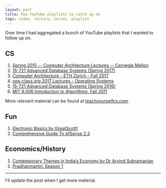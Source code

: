 ```yaml
---
layout: post
title: Few YouTube playlists to catch up on
tags: video, lecture, series, playlist
---
```


Over time I had aggregated a bunch of YouTube playlists that I wanted to follow up on.

## CS

1. [Spring 2015 -- Computer Architecture Lectures -- Carnegie Mellon](https://www.youtube.com/playlist?list=PL5PHm2jkkXmi5CxxI7b3JCL1TWybTDtKq)
2. [15-721 Advanced Database Systems (Spring 2017)](https://www.youtube.com/playlist?list=PLSE8ODhjZXjYgTIlqf4Dy9KQpQ7kn1Tl0)
3. [Computer Architecture - ETH Zürich - Fall 2017](https://www.youtube.com/playlist?list=PL5Q2soXY2Zi9OhoVQBXYFIZywZXCPl4M_)
4. [ops-class.org 2017 Lectures - Operating Systems](https://www.youtube.com/playlist?list=PLE6LEE8y2Jp_z8pkiuvHo7Vz-eQEKsk-I)
5. [15-721 Advanced Database Systems (Spring 2016)](https://www.youtube.com/playlist?list=PLSE8ODhjZXjbisIGOepfnlbfxeH7TW-8O)
6. [MIT 6.006 Introduction to Algorithms, Fall 2011](https://www.youtube.com/playlist?list=PLUl4u3cNGP61Oq3tWYp6V_F-5jb5L2iHb)

More relevant material can be found at [teachyourselfcs.com](https://teachyourselfcs.com).

## Fun

1. [Electronic Basics by GreatScott!](https://www.youtube.com/playlist?list=PLAROrg3NQn7cyu01HpOv5BWo217XWBZu0)
2. [Comprehensive Guide To pfSense 2.3](https://www.youtube.com/playlist?list=PLE726R7YUJTePGvo0Zga2juUBxxFTH4Bk)

## Economics/History

1. [Contemporary Themes in India’s Economy by Dr Arvind Subramanian](https://www.youtube.com/playlist?list=PL0x7Tsixz0flbu4qaVnulcOJ3zhlEFP6E)
2. [Pradhanmantri: Season 1](https://www.youtube.com/playlist?list=ELYR5txmTpa_c)

---

I'll update the post when I get more material.
